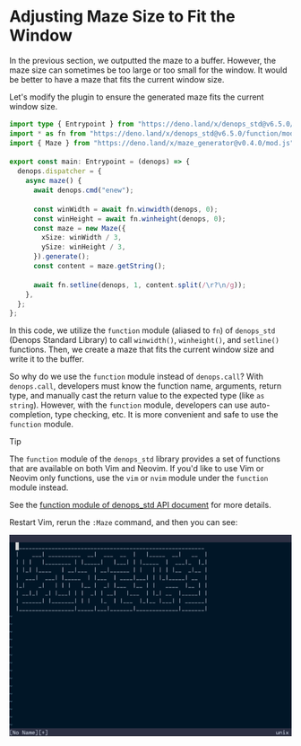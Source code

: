 # Adjusting Maze Size to Fit the Window

In the previous section, we outputted the maze to a buffer. However, the maze
size can sometimes be too large or too small for the window. It would be better
to have a maze that fits the current window size.

Let's modify the plugin to ensure the generated maze fits the current window
size.

```typescript:denops/denops-helloworld/main.ts
import type { Entrypoint } from "https://deno.land/x/denops_std@v6.5.0/mod.ts";
import * as fn from "https://deno.land/x/denops_std@v6.5.0/function/mod.ts";
import { Maze } from "https://deno.land/x/maze_generator@v0.4.0/mod.js";

export const main: Entrypoint = (denops) => {
  denops.dispatcher = {
    async maze() {
      await denops.cmd("enew");

      const winWidth = await fn.winwidth(denops, 0);
      const winHeight = await fn.winheight(denops, 0);
      const maze = new Maze({
        xSize: winWidth / 3,
        ySize: winHeight / 3,
      }).generate();
      const content = maze.getString();

      await fn.setline(denops, 1, content.split(/\r?\n/g));
    },
  };
};
```

In this code, we utilize the `function` module (aliased to `fn`) of `denops_std`
(Denops Standard Library) to call `winwidth()`, `winheight()`, and `setline()`
functions. Then, we create a maze that fits the current window size and write it
to the buffer.

So why do we use the `function` module instead of `denops.call`? With
`denops.call`, developers must know the function name, arguments, return type,
and manually cast the return value to the expected type (like `as string`).
However, with the `function` module, developers can use auto-completion, type
checking, etc. It is more convenient and safe to use the `function` module.

> [!TIP]
>
> The `function` module of the `denops_std` library provides a set of functions
> that are available on both Vim and Neovim. If you'd like to use Vim or Neovim
> only functions, use the `vim` or `nvim` module under the `function` module
> instead.
>
> See the
> [function module of denops_std API document](https://doc.deno.land/https/deno.land/x/denops_std/function/mod.ts)
> for more details.

Restart Vim, rerun the `:Maze` command, and then you can see:

![](./img/fitting-maze-to-the-window-01.png)
